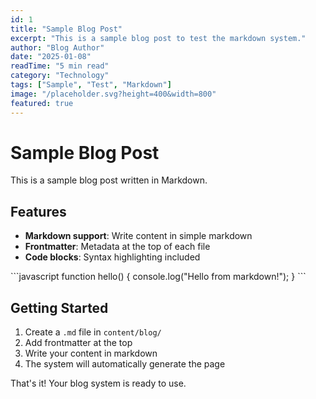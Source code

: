 ```yaml
---
id: 1
title: "Sample Blog Post"
excerpt: "This is a sample blog post to test the markdown system."
author: "Blog Author"
date: "2025-01-08"
readTime: "5 min read"
category: "Technology"
tags: ["Sample", "Test", "Markdown"]
image: "/placeholder.svg?height=400&width=800"
featured: true
---
```


# Sample Blog Post

This is a sample blog post written in Markdown.

## Features

- **Markdown support**: Write content in simple markdown
- **Frontmatter**: Metadata at the top of each file
- **Code blocks**: Syntax highlighting included

\`\`\`javascript
function hello() {
console.log("Hello from markdown!");
}
\`\`\`

## Getting Started

1. Create a `.md` file in `content/blog/`
2. Add frontmatter at the top
3. Write your content in markdown
4. The system will automatically generate the page

That's it! Your blog system is ready to use.
